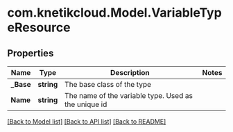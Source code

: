 # com.knetikcloud.Model.VariableTypeResource
## Properties

Name | Type | Description | Notes
------------ | ------------- | ------------- | -------------
**_Base** | **string** | The base class of the type | 
**Name** | **string** | The name of the variable type. Used as the unique id | 

[[Back to Model list]](../README.md#documentation-for-models) [[Back to API list]](../README.md#documentation-for-api-endpoints) [[Back to README]](../README.md)

